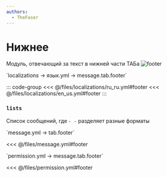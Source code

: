 ```yaml
---
authors:
  - TheFaser
---
```


# Нижнее

Модуль, отвечающий за текст в нижней части ТАБа
![footer](/footer.png)

[//]: # (localization)
<!--@include: @/parts/words.md#localization--> 
<!--@include: @/parts/words.md#path--> `localizations → язык.yml → message.tab.footer`

<!--@include: @/parts/words.md#default--> 

::: code-group
<<< @/files/localizations/ru_ru.yml#footer
<<< @/files/localizations/en_us.yml#footer
:::

### `lists`

Список сообщений, где `- -` разделяет разные форматы

[//]: # (message.yml)
<!--@include: @/parts/words.md#setting-->
<!--@include: @/parts/words.md#path--> `message.yml → tab.footer`

<!--@include: @/parts/words.md#default-->
<<< @/files/message.yml#footer

<!--@include: @/parts/enable.md-->
<!--@include: @/parts/random.md-->
<!--@include: @/parts/destination.md-->
<!--@include: @/parts/ticker.md-->

[//]: # (permission.yml)
<!--@include: @/parts/words.md#permission-->
<!--@include: @/parts/words.md#path--> `permission.yml → message.tab.footer`

<!--@include: @/parts/words.md#default-->
<<< @/files/permission.yml#footer

<!--@include: @/parts/permission/permissionTier3.md-->